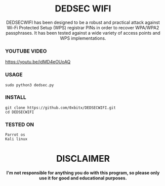 <h1 align="center"> DEDSEC WIFI </h1>
<p align="center"> DEDSECWIFI has been designed to be a robust and practical attack against Wi-Fi Protected Setup (WPS) registrar PINs in order to recover WPA/WPA2 passphrases. It has been tested against a wide variety of access points and WPS implementations. </p>

### YOUTUBE VIDEO
https://youtu.be/idMD4eOUoAQ

### USAGE
```
sudo python3 dedsec.py
```
### INSTALL
```
git clone https://github.com/0xbitx/DEDSECWIFI.git  
cd DEDSECWIFI
```
### TESTED ON
```
Parrot os
Kali linux
```
<h1 align="center"> DISCLAIMER </h1>

<h4 align="center">I'm not responsible for anything you do with this program, so please only use it for good and educational purposes. </h4>
